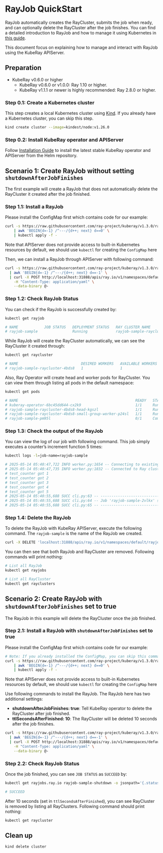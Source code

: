 # RayJob QuickStart

RayJob automatically creates the RayCluster, submits the job when ready, and can optionally delete the RayCluster after the
job finishes. You can find a detailed introduction to RayJob and how to manage it using Kubernetes in [this
guide](https://docs.ray.io/en/latest/cluster/kubernetes/getting-started/rayjob-quick-start.html).

This document focus on explaining how to manage and interact with RayJob using the KubeRay APIServer.

## Preparation

- KubeRay v0.6.0 or higher
  - KubeRay v0.6.0 or v1.0.0: Ray 1.10 or higher.
  - KubeRay v1.1.1 or newer is highly recommended: Ray 2.8.0 or higher.

### Step 0.1: Create a Kubernetes cluster

This step creates a local Kubernetes cluster using [Kind](https://kind.sigs.k8s.io/). If you already have a Kubernetes
cluster, you can skip this step.

```sh
kind create cluster --image=kindest/node:v1.26.0
```

### Step 0.2: Install KubeRay operator and APIServer

Follow [Installation Guide](../Installation.md) to install the latest stable KubeRay operator and APIServer
 from the Helm repository.

## Scenario 1: Create RayJob without setting `shutdownAfterJobFinishes`

The first example will create a RayJob that does not automatically delete the RayCluster
it created after the job finished.

### Step 1.1: Install a RayJob

Please install the ConfigMap first which contains code for our example:

```sh
curl -s https://raw.githubusercontent.com/ray-project/kuberay/v1.3.0/ray-operator/config/samples/ray-job.sample.yaml \
    | awk 'BEGIN{d=-1} /^---/{d++; next} d==0' \
    | kubectl apply -f -
```

Note that APIServer does not provide access to built-in Kubernetes resources by default,
we should use `kubectl` for creating the `ConfigMap` here

Then, we can install a RayJob through APIServer with following command:

```sh
curl -s https://raw.githubusercontent.com/ray-project/kuberay/v1.3.0/ray-operator/config/samples/ray-job.sample.yaml \
  | awk 'BEGIN{d=-1} /^---/{d++; next} d==-1' \
  | curl -X POST http://localhost:31888/apis/ray.io/v1/namespaces/default/rayjobs \
    -H "Content-Type: application/yaml" \
    --data-binary @-
```

### Step 1.2: Check RayJob Status

You can check if the RayJob is successfully created by:

```sh
kubectl get rayjob

# NAME            JOB STATUS   DEPLOYMENT STATUS   RAY CLUSTER NAME                 START TIME             END TIME   AGE
# rayjob-sample                Running             rayjob-sample-raycluster-4bds8   2025-05-14T12:40:10Z              28s
```

While RayJob will create the RayCluster automatically, we can see the RayCluster it created through:

```sh
kubectl get raycluster

# NAME                             DESIRED WORKERS   AVAILABLE WORKERS   CPUS   MEMORY   GPUS   STATUS   AGE
# rayjob-sample-raycluster-4bds8   1                 1                   400m   0        0      ready    43s
```

Also, Ray Operator will create head and worker pods for RayCluster. You can view them through listing all pods in the
default namespace:

```sh
kubectl get pods

# NAME                                                      READY   STATUS      RESTARTS   AGE
# kuberay-operator-6bc45dd644-cx2k9                         1/1     Running     0          94m
# rayjob-sample-raycluster-4bds8-head-kgszl                 1/1     Running     0          63s
# rayjob-sample-raycluster-4bds8-small-group-worker-p24sl   1/1     Running     0          63s
# rayjob-sample-pm95l                                       0/1     Completed   0          37s
```

### Step 1.3: Check the output of the RayJob

You can view the log of our job with following command. This job simply executes a counter’s increment function 5
times:

```sh
kubectl logs -l=job-name=rayjob-sample

# 2025-05-14 05:40:47,722 INFO worker.py:1654 -- Connecting to existing Ray cluster at address: 10.244.0.11:6379...
# 2025-05-14 05:40:47,735 INFO worker.py:1832 -- Connected to Ray cluster. View the dashboard at 10.244.0.11:8265
# test_counter got 1
# test_counter got 2
# test_counter got 3
# test_counter got 4
# test_counter got 5
# 2025-05-14 05:40:55,688 SUCC cli.py:63 -- -----------------------------------
# 2025-05-14 05:40:55,688 SUCC cli.py:64 -- Job 'rayjob-sample-2vlkx' succeeded
# 2025-05-14 05:40:55,688 SUCC cli.py:65 -- -----------------------------------
```

### Step 1.4: Delete the RayJob

To delete the RayJob with KubeRay APIServer, execute the following command. The `rayjob-sample` is the name of
the RayJob we created.

```sh
curl -X DELETE 'localhost:31888/apis/ray.io/v1/namespaces/default/rayjobs/rayjob-sample'
```

You can then see that both RayJob and RayCluster are removed. Following commands will
print nothing:

```sh
# List all RayJob
kubectl get rayjobs

# List all RayCluster
kubectl get rayclusters
```

## Scenario 2: Create RayJob with `shutdownAfterJobFinishes` set to true

The RayJob in this example will delete the RayCluster once the job finished.

### Step 2.1: Install a RayJob with `shutdownAfterJobFinishes` set to true

Please install the ConfigMap first which contains code for our example:

```sh
# Note: If you already installed the ConfigMap, you can skip this command
curl -s https://raw.githubusercontent.com/ray-project/kuberay/v1.3.0/ray-operator/config/samples/ray-job.shutdown.yaml \
    | awk 'BEGIN{d=-1} /^---/{d++; next} d==0' \
    | kubectl apply -f -
```

Note that APIServer does not provide access to built-in Kubernetes resources by default,
we should use `kubectl` for creating the `ConfigMap` here

Use following commands to install the RayJob. The RayJob here has two additional settings:

- **shutdownAfterJobFinishes: true**: Tell KubeRay operator to delete the RayCluster after
job finished.
- **ttlSecondsAfterFinished: 10**: The RayCluster will be deleted 10 seconds after the job
finishes.

```sh
curl -s https://raw.githubusercontent.com/ray-project/kuberay/v1.3.0/ray-operator/config/samples/ray-job.shutdown.yaml \
  | awk 'BEGIN{d=-1} /^---/{d++; next} d==-1' \
  | curl -X POST http://localhost:31888/apis/ray.io/v1/namespaces/default/rayjobs \
    -H "Content-Type: application/yaml" \
    --data-binary @-
```

### Step 2.2: Check RayJob Status

Once the job finished, you can see `JOB STATUS` as `SUCCEED` by:

```sh
kubectl get rayjobs.ray.io rayjob-sample-shutdown -o jsonpath='{.status.jobStatus}'

# SUCCEED
```

After 10 seconds (set in `ttlSecondsAfterFinished`), you can see RayCluster is removed by
listing all RayClusters. Following command should print nothing:

```sh
kubectl get raycluster
```

## Clean up

```sh
kind delete cluster
```
